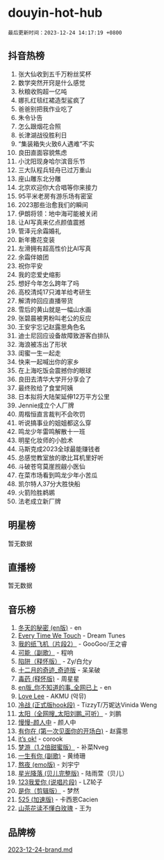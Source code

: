 # douyin-hot-hub

`最后更新时间：2023-12-24 14:17:19 +0800`

## 抖音热榜

1. 张大仙收到五千万粉丝奖杯
1. 数学突然开窍是什么感觉
1. 秋粮收购超一亿吨
1. 娜扎红毯红裙造型鲨疯了
1. 爸爸别把我作业吃了
1. 朱令讣告
1. 怎么跟烟花合照
1. 长津湖战役胜利日
1. “集装箱失火致6人遇难”不实
1. 良田直面容貌焦虑
1. 小沈阳现身哈尔滨音乐节
1. 三大队程兵轻舟已过万重山
1. 座山雕东北分雕
1. 北京欢迎你大合唱等你来接力
1. 95平米老房有游乐场有密室
1. 2023那些治愈我们的瞬间
1. 伊朗将领：地中海可能被关闭
1. 让AI写真来亿点颜值震撼
1. 管泽元余霜婚礼
1. 新年撒花变装
1. 左滑拥有超高性价比AI写真
1. 余霜伴娘团
1. 祝你平安
1. 我的恋爱史缩影
1. 想好今年怎么跨年了吗
1. 高校清炖17只滩羊给考研生
1. 解清帅回应直播带货
1. 雪后的黄山就是一幅山水画
1. 张碧晨被男粉叫老公的反应
1. 王安宇忘记赵露思角色名
1. 迪士尼回应设备故障致游客白排队
1. 海浪被冻出了形状
1. 闺蜜一生一起走
1. 快来一起喊出你的家乡
1. 在上海吃饭会震撼你的眼球
1. 良田去清华大学开分享会了
1. 最终败给了食堂阿姨
1. 日本拟将大陆架延伸12万平方公里
1. Jennie成立个人厂牌
1. 周楷恒直言裁判不会吹罚
1. 听说搞事业的姐姐都这么穿
1. 鸣龙少年雷鸣解散十一班
1. 明星化妆师的小脸术
1. 马斯克成2023全球最能赚钱者
1. 总感觉教室放的歌比耳机里好听
1. 斗破苍穹莫崖觊觎小医仙
1. 在菜市场看到鸣龙少年小苦瓜
1. 凯尔特人37分大胜快船
1. 火箭险胜鹈鹕
1. 法老成立新厂牌

## 明星榜

暂无数据

## 直播榜

暂无数据

## 音乐榜

1. [冬天的秘密 (en版)](https://sf3-cdn-tos.douyinstatic.com/obj/tos-cn-ve-2774/okIuMHDdzyf3FjGK4Lphe1vfHcQaPIHAg0Z4CR) - en
1. [Every Time We Touch](https://sf3-cdn-tos.douyinstatic.com/obj/tos-cn-ve-2774/ogN6lUKQeBBfEVhIOMikG1CcJjugxk1tztZyhP) - Dream Tunes
1. [我的纸飞机（片段2）](https://sf6-cdn-tos.douyinstatic.com/obj/tos-cn-ve-2774/oM2ZrKcg2CD5AeRB2gkeXOFB1IxAGJdZPazYHf) - GooGoo/王之睿
1. [可能（副歌）](https://sf6-cdn-tos.douyinstatic.com/obj/tos-cn-ve-2774/cde1731888894259b333569393c2fb51) - 程响
1. [陷阱（释怀版）](https://sf6-cdn-tos.douyinstatic.com/obj/tos-cn-ve-2774/oE8C21LeZrzKLDFfQYgMzx4GAIHageG5IzayY7) - Zy/白允y
1. [十二月的奇迹_奇迹版](https://sf6-cdn-tos.douyinstatic.com/obj/tos-cn-ve-2774/oMslvA9FBzGMGHnyUuoiiUjtIAXfMz6tzwByW8) - 呆呆破
1. [毒药 (释怀版)](https://sf6-cdn-tos.douyinstatic.com/obj/tos-cn-ve-2774/oYILMEAzspdZBIzy4frJNB8ZHPHWAhiwowd4Ad) - 周星星
1. [en版_你不知道的事_全网已上](https://sf3-cdn-tos.douyinstatic.com/obj/tos-cn-ve-2774/o4QbYLDezHUtFyDKdF9XfmPhIewaqEQAggj6Cb) - en
1. [Love Lee](https://sf3-cdn-tos.douyinstatic.com/obj/tos-cn-ve-2774/o05GbkJGbCBTdDnMtB0fwOYgkeZp23vrWQDQBS) - AKMU (악뮤)
1. [冷战 (正式版hook段)](https://sf3-cdn-tos.douyinstatic.com/obj/tos-cn-ve-2774/oMuEoiBasWApEMVDgNiI8VAByNmwo5J0pyf8Yx) - TizzyT/万妮达Vinida Weng
1. [太阳（全网搜_太阳刘鹏_可听）](https://sf6-cdn-tos.douyinstatic.com/obj/tos-cn-ve-2774/ogWbyIQnlBFImVbeDocRdCIYtBHlbJXgfZMvgz) - 刘鹏
1. [慢慢-颜人中](https://sf6-cdn-tos.douyinstatic.com/obj/tos-cn-ve-2774/ocjHNfBXdBxQNC8ZGAeoLMFTUgtBg8bkExunDC) - 颜人中
1. [有你在 (第一次见面你的开场白)](https://sf3-cdn-tos.douyinstatic.com/obj/tos-cn-ve-2774/oAthrQ3ClJBfI57uBoFEgNDYtNCZ0TSYQQfxQ0) - 赵露思
1. [it’s ok!](https://sf6-cdn-tos.douyinstatic.com/obj/tos-cn-ve-2774/0fc4d0ee28444bd0ab76e8b7c0003f52) - corook
1. [梦游（1.2倍甜蜜版）](https://sf3-cdn-tos.douyinstatic.com/obj/tos-cn-ve-2774/o4gyAUm8hwufoEABmwVIiQtHsFuGzAEEWtNMzo) - 补菜Nveg
1. [一生有你 (副歌)](https://sf6-cdn-tos.douyinstatic.com/obj/tos-cn-ve-2774/o8xzM8HLaQzgMiJ96FKAWCenIuzkFpfClDdmeW) - 黄绮珊
1. [熬夜 (emo版)](https://sf6-cdn-tos.douyinstatic.com/obj/tos-cn-ve-2774/ocQZvZErLThAfNQOtBZ178gQDfCDFBL9iB5lvY) - 刘宇宁
1. [星光降落 (贝儿完整版)](https://sf6-cdn-tos.douyinstatic.com/obj/tos-cn-ve-2774/okwB9hAwyAtsFFkFBzAX1hOOfQuIoMNs0W2Mwr) - 陆雨萱（贝儿）
1. [123我爱你 (说唱片段)](https://sf3-cdn-tos.douyinstatic.com/obj/tos-cn-ve-2774/oYCWFpY0hL9kda0dQKIGDYeKYfQmAse0DgpDjz) - LZ轮子
1. [是你（剪辑版）](https://sf3-cdn-tos.douyinstatic.com/obj/tos-cn-ve-2774/46019dae783c4c969944217fe1cfafc4) - 梦然
1. [525 (加速版)](https://sf6-cdn-tos.douyinstatic.com/obj/tos-cn-ve-2774/oIfKCtqfDyP8Vc9FpAPgWMyezT6LnDT1abRwGg) - 卡西恩Cacien
1. [山茶花读不懂白玫瑰](https://sf6-cdn-tos.douyinstatic.com/obj/tos-cn-ve-2774/osfn8B7DktrRHEPJgPCfDbw7QDQEkwC16BxZg9) - 王为

## 品牌榜

[2023-12-24-brand.md](2023-12-24-brand.md)
